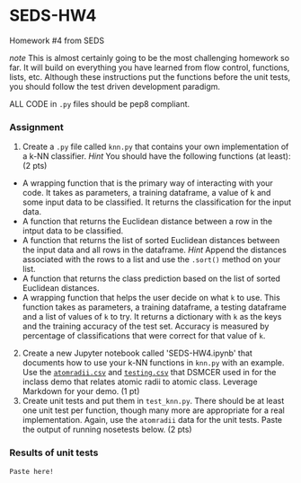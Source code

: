 # SEDS-HW4
Homework #4 from SEDS


_note_ This is almost certainly going to be the most challenging homework so far.  It will build on everything you have learned from flow control, functions, lists, etc.  Although these instructions put the functions before the unit tests, you should follow the test driven development paradigm.

ALL CODE in `.py` files should be pep8 compliant.

### Assignment
1. Create a `.py` file called `knn.py` that contains your own implementation of a k-NN classifier.  _Hint_ You should have the following functions (at least): (2 pts)
 * A wrapping function that is the primary way of interacting with your code.  It takes as parameters, a training dataframe, a value of k and some input data to be classified. It returns the classification for the input data.
 * A function that returns the Euclidean distance between a row in the intput data to be classified.
 * A function that returns the list of sorted Euclidean distances between the input data and all rows in the dataframe. _Hint_ Append the distances associated with the rows to a list and use the `.sort()` method on your list.
 * A function that returns the class prediction based on the list of sorted Euclidean distances.
 * A wrapping function that helps the user decide on what `k` to use.  This function takes as parameters, a training dataframe, a testing dataframe and a list of values of `k` to try. It returns a dictionary with `k` as the keys and the training accuracy of the test set.  Accuracy is measured by percentage of classifications that were correct for that value of `k`.
2. Create a new Jupyter notebook called 'SEDS-HW4.ipynb' that documents how to use your k-NN functions in `knn.py` with an example.  Use the [`atomradii.csv`](https://uwdirect.github.io/SEDS_content/atomradii.csv) and [`testing.csv`](https://uwdirect.github.io/SEDS_content/testing.csv) that DSMCER used in for the inclass demo that relates atomic radii to atomic class.  Leverage Markdown for your demo. (1 pt)
3. Create unit tests and put them in `test_knn.py`.  There should be at least one unit test per function, though many more are appropriate for a real implementation.  Again, use the `atomradii` data for the unit tests. Paste the output of running nosetests below. (2 pts)

### Results of unit tests
```
Paste here!
```
